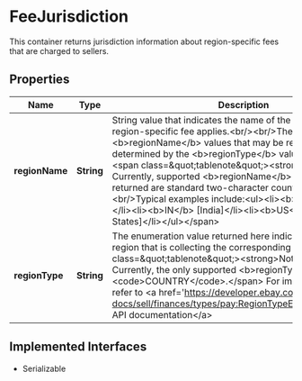 

# FeeJurisdiction

This container returns jurisdiction information about region-specific fees that are charged to sellers.
## Properties

Name | Type | Description | Notes
------------ | ------------- | ------------- | -------------
**regionName** | **String** | String value that indicates the name of the region to which a region-specific fee applies.&lt;br/&gt;&lt;br/&gt;The set of valid &lt;b&gt;regionName&lt;/b&gt; values that may be returned is determined by the &lt;b&gt;regionType&lt;/b&gt; value.&lt;br/&gt;&lt;br/&gt;&lt;span class&#x3D;\&quot;tablenote\&quot;&gt;&lt;strong&gt;Note:&lt;/strong&gt; Currently, supported &lt;b&gt;regionName&lt;/b&gt; values that may be returned are standard two-character country codes.&lt;br/&gt;&lt;br/&gt;Typical examples include:&lt;ul&gt;&lt;li&gt;&lt;b&gt;MX&lt;/b&gt; [Mexico]&lt;/li&gt;&lt;li&gt;&lt;b&gt;IN&lt;/b&gt; [India]&lt;/li&gt;&lt;li&gt;&lt;b&gt;US&lt;/b&gt; [United States]&lt;/li&gt;&lt;/ul&gt;&lt;/span&gt; |  [optional]
**regionType** | **String** | The enumeration value returned here indicates the type of region that is collecting the corresponding fee.&lt;br/&gt;&lt;span class&#x3D;\&quot;tablenote\&quot;&gt;&lt;strong&gt;Note:&lt;/strong&gt; Currently, the only supported &lt;b&gt;regionType&lt;/b&gt; is &lt;code&gt;COUNTRY&lt;/code&gt;.&lt;/span&gt; For implementation help, refer to &lt;a href&#x3D;&#39;https://developer.ebay.com/api-docs/sell/finances/types/pay:RegionTypeEnum&#39;&gt;eBay API documentation&lt;/a&gt; |  [optional]


## Implemented Interfaces

* Serializable


